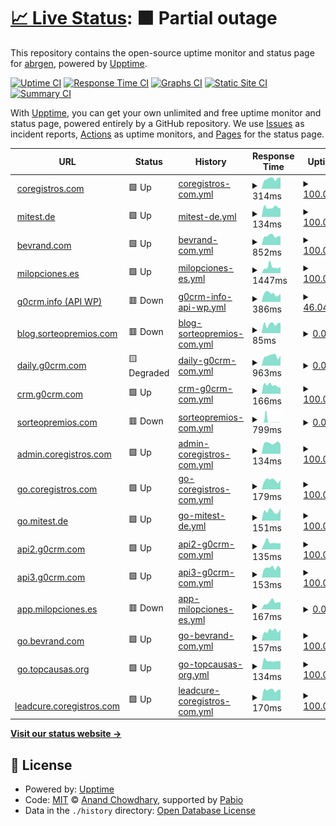 # [📈 Live Status](https://abrgen.github.io/Cor): <!--live status--> **🟧 Partial outage**

This repository contains the open-source uptime monitor and status page for [abrgen](https://abrgen.github.io/Cor), powered by [Upptime](https://github.com/upptime/upptime).

[![Uptime CI](https://github.com/abrgen/Cor/workflows/Uptime%20CI/badge.svg)](https://github.com/abrgen/Cor/actions?query=workflow%3A%22Uptime+CI%22)
[![Response Time CI](https://github.com/abrgen/Cor/workflows/Response%20Time%20CI/badge.svg)](https://github.com/abrgen/Cor/actions?query=workflow%3A%22Response+Time+CI%22)
[![Graphs CI](https://github.com/abrgen/Cor/workflows/Graphs%20CI/badge.svg)](https://github.com/abrgen/Cor/actions?query=workflow%3A%22Graphs+CI%22)
[![Static Site CI](https://github.com/abrgen/Cor/workflows/Static%20Site%20CI/badge.svg)](https://github.com/abrgen/Cor/actions?query=workflow%3A%22Static+Site+CI%22)
[![Summary CI](https://github.com/abrgen/Cor/workflows/Summary%20CI/badge.svg)](https://github.com/abrgen/Cor/actions?query=workflow%3A%22Summary+CI%22)

With [Upptime](https://upptime.js.org), you can get your own unlimited and free uptime monitor and status page, powered entirely by a GitHub repository. We use [Issues](https://github.com/abrgen/Cor/issues) as incident reports, [Actions](https://github.com/abrgen/Cor/actions) as uptime monitors, and [Pages](https://abrgen.github.io/Cor) for the status page.

<!--start: status pages-->
<!-- This summary is generated by Upptime (https://github.com/upptime/upptime) -->
<!-- Do not edit this manually, your changes will be overwritten -->
<!-- prettier-ignore -->
| URL | Status | History | Response Time | Uptime |
| --- | ------ | ------- | ------------- | ------ |
| <img alt="" src="https://icons.duckduckgo.com/ip3/www.coregistros.com.ico" height="13"> [coregistros.com](https://www.coregistros.com) | 🟩 Up | [coregistros-com.yml](https://github.com/abrgen/Cor/commits/HEAD/history/coregistros-com.yml) | <details><summary><img alt="Response time graph" src="./graphs/coregistros-com/response-time-week.png" height="20"> 314ms</summary><br><a href="https://abrgen.github.io/Cor/history/coregistros-com"><img alt="Response time 309" src="https://img.shields.io/endpoint?url=https%3A%2F%2Fraw.githubusercontent.com%2Fabrgen%2FCor%2FHEAD%2Fapi%2Fcoregistros-com%2Fresponse-time.json"></a><br><a href="https://abrgen.github.io/Cor/history/coregistros-com"><img alt="24-hour response time 351" src="https://img.shields.io/endpoint?url=https%3A%2F%2Fraw.githubusercontent.com%2Fabrgen%2FCor%2FHEAD%2Fapi%2Fcoregistros-com%2Fresponse-time-day.json"></a><br><a href="https://abrgen.github.io/Cor/history/coregistros-com"><img alt="7-day response time 314" src="https://img.shields.io/endpoint?url=https%3A%2F%2Fraw.githubusercontent.com%2Fabrgen%2FCor%2FHEAD%2Fapi%2Fcoregistros-com%2Fresponse-time-week.json"></a><br><a href="https://abrgen.github.io/Cor/history/coregistros-com"><img alt="30-day response time 309" src="https://img.shields.io/endpoint?url=https%3A%2F%2Fraw.githubusercontent.com%2Fabrgen%2FCor%2FHEAD%2Fapi%2Fcoregistros-com%2Fresponse-time-month.json"></a><br><a href="https://abrgen.github.io/Cor/history/coregistros-com"><img alt="1-year response time 309" src="https://img.shields.io/endpoint?url=https%3A%2F%2Fraw.githubusercontent.com%2Fabrgen%2FCor%2FHEAD%2Fapi%2Fcoregistros-com%2Fresponse-time-year.json"></a></details> | <details><summary><a href="https://abrgen.github.io/Cor/history/coregistros-com">100.00%</a></summary><a href="https://abrgen.github.io/Cor/history/coregistros-com"><img alt="All-time uptime 100.00%" src="https://img.shields.io/endpoint?url=https%3A%2F%2Fraw.githubusercontent.com%2Fabrgen%2FCor%2FHEAD%2Fapi%2Fcoregistros-com%2Fuptime.json"></a><br><a href="https://abrgen.github.io/Cor/history/coregistros-com"><img alt="24-hour uptime 100.00%" src="https://img.shields.io/endpoint?url=https%3A%2F%2Fraw.githubusercontent.com%2Fabrgen%2FCor%2FHEAD%2Fapi%2Fcoregistros-com%2Fuptime-day.json"></a><br><a href="https://abrgen.github.io/Cor/history/coregistros-com"><img alt="7-day uptime 100.00%" src="https://img.shields.io/endpoint?url=https%3A%2F%2Fraw.githubusercontent.com%2Fabrgen%2FCor%2FHEAD%2Fapi%2Fcoregistros-com%2Fuptime-week.json"></a><br><a href="https://abrgen.github.io/Cor/history/coregistros-com"><img alt="30-day uptime 100.00%" src="https://img.shields.io/endpoint?url=https%3A%2F%2Fraw.githubusercontent.com%2Fabrgen%2FCor%2FHEAD%2Fapi%2Fcoregistros-com%2Fuptime-month.json"></a><br><a href="https://abrgen.github.io/Cor/history/coregistros-com"><img alt="1-year uptime 100.00%" src="https://img.shields.io/endpoint?url=https%3A%2F%2Fraw.githubusercontent.com%2Fabrgen%2FCor%2FHEAD%2Fapi%2Fcoregistros-com%2Fuptime-year.json"></a></details>
| <img alt="" src="https://icons.duckduckgo.com/ip3/mitest.de.ico" height="13"> [mitest.de](https://mitest.de) | 🟩 Up | [mitest-de.yml](https://github.com/abrgen/Cor/commits/HEAD/history/mitest-de.yml) | <details><summary><img alt="Response time graph" src="./graphs/mitest-de/response-time-week.png" height="20"> 134ms</summary><br><a href="https://abrgen.github.io/Cor/history/mitest-de"><img alt="Response time 149" src="https://img.shields.io/endpoint?url=https%3A%2F%2Fraw.githubusercontent.com%2Fabrgen%2FCor%2FHEAD%2Fapi%2Fmitest-de%2Fresponse-time.json"></a><br><a href="https://abrgen.github.io/Cor/history/mitest-de"><img alt="24-hour response time 117" src="https://img.shields.io/endpoint?url=https%3A%2F%2Fraw.githubusercontent.com%2Fabrgen%2FCor%2FHEAD%2Fapi%2Fmitest-de%2Fresponse-time-day.json"></a><br><a href="https://abrgen.github.io/Cor/history/mitest-de"><img alt="7-day response time 134" src="https://img.shields.io/endpoint?url=https%3A%2F%2Fraw.githubusercontent.com%2Fabrgen%2FCor%2FHEAD%2Fapi%2Fmitest-de%2Fresponse-time-week.json"></a><br><a href="https://abrgen.github.io/Cor/history/mitest-de"><img alt="30-day response time 149" src="https://img.shields.io/endpoint?url=https%3A%2F%2Fraw.githubusercontent.com%2Fabrgen%2FCor%2FHEAD%2Fapi%2Fmitest-de%2Fresponse-time-month.json"></a><br><a href="https://abrgen.github.io/Cor/history/mitest-de"><img alt="1-year response time 149" src="https://img.shields.io/endpoint?url=https%3A%2F%2Fraw.githubusercontent.com%2Fabrgen%2FCor%2FHEAD%2Fapi%2Fmitest-de%2Fresponse-time-year.json"></a></details> | <details><summary><a href="https://abrgen.github.io/Cor/history/mitest-de">100.00%</a></summary><a href="https://abrgen.github.io/Cor/history/mitest-de"><img alt="All-time uptime 100.00%" src="https://img.shields.io/endpoint?url=https%3A%2F%2Fraw.githubusercontent.com%2Fabrgen%2FCor%2FHEAD%2Fapi%2Fmitest-de%2Fuptime.json"></a><br><a href="https://abrgen.github.io/Cor/history/mitest-de"><img alt="24-hour uptime 100.00%" src="https://img.shields.io/endpoint?url=https%3A%2F%2Fraw.githubusercontent.com%2Fabrgen%2FCor%2FHEAD%2Fapi%2Fmitest-de%2Fuptime-day.json"></a><br><a href="https://abrgen.github.io/Cor/history/mitest-de"><img alt="7-day uptime 100.00%" src="https://img.shields.io/endpoint?url=https%3A%2F%2Fraw.githubusercontent.com%2Fabrgen%2FCor%2FHEAD%2Fapi%2Fmitest-de%2Fuptime-week.json"></a><br><a href="https://abrgen.github.io/Cor/history/mitest-de"><img alt="30-day uptime 100.00%" src="https://img.shields.io/endpoint?url=https%3A%2F%2Fraw.githubusercontent.com%2Fabrgen%2FCor%2FHEAD%2Fapi%2Fmitest-de%2Fuptime-month.json"></a><br><a href="https://abrgen.github.io/Cor/history/mitest-de"><img alt="1-year uptime 100.00%" src="https://img.shields.io/endpoint?url=https%3A%2F%2Fraw.githubusercontent.com%2Fabrgen%2FCor%2FHEAD%2Fapi%2Fmitest-de%2Fuptime-year.json"></a></details>
| <img alt="" src="https://icons.duckduckgo.com/ip3/www.bevrand.com.ico" height="13"> [bevrand.com](https://www.bevrand.com) | 🟩 Up | [bevrand-com.yml](https://github.com/abrgen/Cor/commits/HEAD/history/bevrand-com.yml) | <details><summary><img alt="Response time graph" src="./graphs/bevrand-com/response-time-week.png" height="20"> 852ms</summary><br><a href="https://abrgen.github.io/Cor/history/bevrand-com"><img alt="Response time 990" src="https://img.shields.io/endpoint?url=https%3A%2F%2Fraw.githubusercontent.com%2Fabrgen%2FCor%2FHEAD%2Fapi%2Fbevrand-com%2Fresponse-time.json"></a><br><a href="https://abrgen.github.io/Cor/history/bevrand-com"><img alt="24-hour response time 842" src="https://img.shields.io/endpoint?url=https%3A%2F%2Fraw.githubusercontent.com%2Fabrgen%2FCor%2FHEAD%2Fapi%2Fbevrand-com%2Fresponse-time-day.json"></a><br><a href="https://abrgen.github.io/Cor/history/bevrand-com"><img alt="7-day response time 852" src="https://img.shields.io/endpoint?url=https%3A%2F%2Fraw.githubusercontent.com%2Fabrgen%2FCor%2FHEAD%2Fapi%2Fbevrand-com%2Fresponse-time-week.json"></a><br><a href="https://abrgen.github.io/Cor/history/bevrand-com"><img alt="30-day response time 990" src="https://img.shields.io/endpoint?url=https%3A%2F%2Fraw.githubusercontent.com%2Fabrgen%2FCor%2FHEAD%2Fapi%2Fbevrand-com%2Fresponse-time-month.json"></a><br><a href="https://abrgen.github.io/Cor/history/bevrand-com"><img alt="1-year response time 990" src="https://img.shields.io/endpoint?url=https%3A%2F%2Fraw.githubusercontent.com%2Fabrgen%2FCor%2FHEAD%2Fapi%2Fbevrand-com%2Fresponse-time-year.json"></a></details> | <details><summary><a href="https://abrgen.github.io/Cor/history/bevrand-com">100.00%</a></summary><a href="https://abrgen.github.io/Cor/history/bevrand-com"><img alt="All-time uptime 100.00%" src="https://img.shields.io/endpoint?url=https%3A%2F%2Fraw.githubusercontent.com%2Fabrgen%2FCor%2FHEAD%2Fapi%2Fbevrand-com%2Fuptime.json"></a><br><a href="https://abrgen.github.io/Cor/history/bevrand-com"><img alt="24-hour uptime 100.00%" src="https://img.shields.io/endpoint?url=https%3A%2F%2Fraw.githubusercontent.com%2Fabrgen%2FCor%2FHEAD%2Fapi%2Fbevrand-com%2Fuptime-day.json"></a><br><a href="https://abrgen.github.io/Cor/history/bevrand-com"><img alt="7-day uptime 100.00%" src="https://img.shields.io/endpoint?url=https%3A%2F%2Fraw.githubusercontent.com%2Fabrgen%2FCor%2FHEAD%2Fapi%2Fbevrand-com%2Fuptime-week.json"></a><br><a href="https://abrgen.github.io/Cor/history/bevrand-com"><img alt="30-day uptime 100.00%" src="https://img.shields.io/endpoint?url=https%3A%2F%2Fraw.githubusercontent.com%2Fabrgen%2FCor%2FHEAD%2Fapi%2Fbevrand-com%2Fuptime-month.json"></a><br><a href="https://abrgen.github.io/Cor/history/bevrand-com"><img alt="1-year uptime 100.00%" src="https://img.shields.io/endpoint?url=https%3A%2F%2Fraw.githubusercontent.com%2Fabrgen%2FCor%2FHEAD%2Fapi%2Fbevrand-com%2Fuptime-year.json"></a></details>
| <img alt="" src="https://icons.duckduckgo.com/ip3/milopciones.es.ico" height="13"> [milopciones.es](https://milopciones.es) | 🟩 Up | [milopciones-es.yml](https://github.com/abrgen/Cor/commits/HEAD/history/milopciones-es.yml) | <details><summary><img alt="Response time graph" src="./graphs/milopciones-es/response-time-week.png" height="20"> 1447ms</summary><br><a href="https://abrgen.github.io/Cor/history/milopciones-es"><img alt="Response time 1316" src="https://img.shields.io/endpoint?url=https%3A%2F%2Fraw.githubusercontent.com%2Fabrgen%2FCor%2FHEAD%2Fapi%2Fmilopciones-es%2Fresponse-time.json"></a><br><a href="https://abrgen.github.io/Cor/history/milopciones-es"><img alt="24-hour response time 1449" src="https://img.shields.io/endpoint?url=https%3A%2F%2Fraw.githubusercontent.com%2Fabrgen%2FCor%2FHEAD%2Fapi%2Fmilopciones-es%2Fresponse-time-day.json"></a><br><a href="https://abrgen.github.io/Cor/history/milopciones-es"><img alt="7-day response time 1447" src="https://img.shields.io/endpoint?url=https%3A%2F%2Fraw.githubusercontent.com%2Fabrgen%2FCor%2FHEAD%2Fapi%2Fmilopciones-es%2Fresponse-time-week.json"></a><br><a href="https://abrgen.github.io/Cor/history/milopciones-es"><img alt="30-day response time 1316" src="https://img.shields.io/endpoint?url=https%3A%2F%2Fraw.githubusercontent.com%2Fabrgen%2FCor%2FHEAD%2Fapi%2Fmilopciones-es%2Fresponse-time-month.json"></a><br><a href="https://abrgen.github.io/Cor/history/milopciones-es"><img alt="1-year response time 1316" src="https://img.shields.io/endpoint?url=https%3A%2F%2Fraw.githubusercontent.com%2Fabrgen%2FCor%2FHEAD%2Fapi%2Fmilopciones-es%2Fresponse-time-year.json"></a></details> | <details><summary><a href="https://abrgen.github.io/Cor/history/milopciones-es">100.00%</a></summary><a href="https://abrgen.github.io/Cor/history/milopciones-es"><img alt="All-time uptime 100.00%" src="https://img.shields.io/endpoint?url=https%3A%2F%2Fraw.githubusercontent.com%2Fabrgen%2FCor%2FHEAD%2Fapi%2Fmilopciones-es%2Fuptime.json"></a><br><a href="https://abrgen.github.io/Cor/history/milopciones-es"><img alt="24-hour uptime 100.00%" src="https://img.shields.io/endpoint?url=https%3A%2F%2Fraw.githubusercontent.com%2Fabrgen%2FCor%2FHEAD%2Fapi%2Fmilopciones-es%2Fuptime-day.json"></a><br><a href="https://abrgen.github.io/Cor/history/milopciones-es"><img alt="7-day uptime 100.00%" src="https://img.shields.io/endpoint?url=https%3A%2F%2Fraw.githubusercontent.com%2Fabrgen%2FCor%2FHEAD%2Fapi%2Fmilopciones-es%2Fuptime-week.json"></a><br><a href="https://abrgen.github.io/Cor/history/milopciones-es"><img alt="30-day uptime 100.00%" src="https://img.shields.io/endpoint?url=https%3A%2F%2Fraw.githubusercontent.com%2Fabrgen%2FCor%2FHEAD%2Fapi%2Fmilopciones-es%2Fuptime-month.json"></a><br><a href="https://abrgen.github.io/Cor/history/milopciones-es"><img alt="1-year uptime 100.00%" src="https://img.shields.io/endpoint?url=https%3A%2F%2Fraw.githubusercontent.com%2Fabrgen%2FCor%2FHEAD%2Fapi%2Fmilopciones-es%2Fuptime-year.json"></a></details>
| <img alt="" src="https://icons.duckduckgo.com/ip3/www.g0crm.info.ico" height="13"> [g0crm.info (API WP)](https://www.g0crm.info/wp-login.php) | 🟥 Down | [g0crm-info-api-wp.yml](https://github.com/abrgen/Cor/commits/HEAD/history/g0crm-info-api-wp.yml) | <details><summary><img alt="Response time graph" src="./graphs/g0crm-info-api-wp/response-time-week.png" height="20"> 386ms</summary><br><a href="https://abrgen.github.io/Cor/history/g0crm-info-api-wp"><img alt="Response time 425" src="https://img.shields.io/endpoint?url=https%3A%2F%2Fraw.githubusercontent.com%2Fabrgen%2FCor%2FHEAD%2Fapi%2Fg0crm-info-api-wp%2Fresponse-time.json"></a><br><a href="https://abrgen.github.io/Cor/history/g0crm-info-api-wp"><img alt="24-hour response time 374" src="https://img.shields.io/endpoint?url=https%3A%2F%2Fraw.githubusercontent.com%2Fabrgen%2FCor%2FHEAD%2Fapi%2Fg0crm-info-api-wp%2Fresponse-time-day.json"></a><br><a href="https://abrgen.github.io/Cor/history/g0crm-info-api-wp"><img alt="7-day response time 386" src="https://img.shields.io/endpoint?url=https%3A%2F%2Fraw.githubusercontent.com%2Fabrgen%2FCor%2FHEAD%2Fapi%2Fg0crm-info-api-wp%2Fresponse-time-week.json"></a><br><a href="https://abrgen.github.io/Cor/history/g0crm-info-api-wp"><img alt="30-day response time 425" src="https://img.shields.io/endpoint?url=https%3A%2F%2Fraw.githubusercontent.com%2Fabrgen%2FCor%2FHEAD%2Fapi%2Fg0crm-info-api-wp%2Fresponse-time-month.json"></a><br><a href="https://abrgen.github.io/Cor/history/g0crm-info-api-wp"><img alt="1-year response time 425" src="https://img.shields.io/endpoint?url=https%3A%2F%2Fraw.githubusercontent.com%2Fabrgen%2FCor%2FHEAD%2Fapi%2Fg0crm-info-api-wp%2Fresponse-time-year.json"></a></details> | <details><summary><a href="https://abrgen.github.io/Cor/history/g0crm-info-api-wp">46.04%</a></summary><a href="https://abrgen.github.io/Cor/history/g0crm-info-api-wp"><img alt="All-time uptime 70.58%" src="https://img.shields.io/endpoint?url=https%3A%2F%2Fraw.githubusercontent.com%2Fabrgen%2FCor%2FHEAD%2Fapi%2Fg0crm-info-api-wp%2Fuptime.json"></a><br><a href="https://abrgen.github.io/Cor/history/g0crm-info-api-wp"><img alt="24-hour uptime 0.00%" src="https://img.shields.io/endpoint?url=https%3A%2F%2Fraw.githubusercontent.com%2Fabrgen%2FCor%2FHEAD%2Fapi%2Fg0crm-info-api-wp%2Fuptime-day.json"></a><br><a href="https://abrgen.github.io/Cor/history/g0crm-info-api-wp"><img alt="7-day uptime 46.04%" src="https://img.shields.io/endpoint?url=https%3A%2F%2Fraw.githubusercontent.com%2Fabrgen%2FCor%2FHEAD%2Fapi%2Fg0crm-info-api-wp%2Fuptime-week.json"></a><br><a href="https://abrgen.github.io/Cor/history/g0crm-info-api-wp"><img alt="30-day uptime 70.58%" src="https://img.shields.io/endpoint?url=https%3A%2F%2Fraw.githubusercontent.com%2Fabrgen%2FCor%2FHEAD%2Fapi%2Fg0crm-info-api-wp%2Fuptime-month.json"></a><br><a href="https://abrgen.github.io/Cor/history/g0crm-info-api-wp"><img alt="1-year uptime 70.58%" src="https://img.shields.io/endpoint?url=https%3A%2F%2Fraw.githubusercontent.com%2Fabrgen%2FCor%2FHEAD%2Fapi%2Fg0crm-info-api-wp%2Fuptime-year.json"></a></details>
| <img alt="" src="https://icons.duckduckgo.com/ip3/blog.sorteopremios.com.ico" height="13"> [blog.sorteopremios.com](https://blog.sorteopremios.com) | 🟥 Down | [blog-sorteopremios-com.yml](https://github.com/abrgen/Cor/commits/HEAD/history/blog-sorteopremios-com.yml) | <details><summary><img alt="Response time graph" src="./graphs/blog-sorteopremios-com/response-time-week.png" height="20"> 85ms</summary><br><a href="https://abrgen.github.io/Cor/history/blog-sorteopremios-com"><img alt="Response time 976" src="https://img.shields.io/endpoint?url=https%3A%2F%2Fraw.githubusercontent.com%2Fabrgen%2FCor%2FHEAD%2Fapi%2Fblog-sorteopremios-com%2Fresponse-time.json"></a><br><a href="https://abrgen.github.io/Cor/history/blog-sorteopremios-com"><img alt="24-hour response time 96" src="https://img.shields.io/endpoint?url=https%3A%2F%2Fraw.githubusercontent.com%2Fabrgen%2FCor%2FHEAD%2Fapi%2Fblog-sorteopremios-com%2Fresponse-time-day.json"></a><br><a href="https://abrgen.github.io/Cor/history/blog-sorteopremios-com"><img alt="7-day response time 85" src="https://img.shields.io/endpoint?url=https%3A%2F%2Fraw.githubusercontent.com%2Fabrgen%2FCor%2FHEAD%2Fapi%2Fblog-sorteopremios-com%2Fresponse-time-week.json"></a><br><a href="https://abrgen.github.io/Cor/history/blog-sorteopremios-com"><img alt="30-day response time 976" src="https://img.shields.io/endpoint?url=https%3A%2F%2Fraw.githubusercontent.com%2Fabrgen%2FCor%2FHEAD%2Fapi%2Fblog-sorteopremios-com%2Fresponse-time-month.json"></a><br><a href="https://abrgen.github.io/Cor/history/blog-sorteopremios-com"><img alt="1-year response time 976" src="https://img.shields.io/endpoint?url=https%3A%2F%2Fraw.githubusercontent.com%2Fabrgen%2FCor%2FHEAD%2Fapi%2Fblog-sorteopremios-com%2Fresponse-time-year.json"></a></details> | <details><summary><a href="https://abrgen.github.io/Cor/history/blog-sorteopremios-com">0.00%</a></summary><a href="https://abrgen.github.io/Cor/history/blog-sorteopremios-com"><img alt="All-time uptime 0.00%" src="https://img.shields.io/endpoint?url=https%3A%2F%2Fraw.githubusercontent.com%2Fabrgen%2FCor%2FHEAD%2Fapi%2Fblog-sorteopremios-com%2Fuptime.json"></a><br><a href="https://abrgen.github.io/Cor/history/blog-sorteopremios-com"><img alt="24-hour uptime 0.00%" src="https://img.shields.io/endpoint?url=https%3A%2F%2Fraw.githubusercontent.com%2Fabrgen%2FCor%2FHEAD%2Fapi%2Fblog-sorteopremios-com%2Fuptime-day.json"></a><br><a href="https://abrgen.github.io/Cor/history/blog-sorteopremios-com"><img alt="7-day uptime 0.00%" src="https://img.shields.io/endpoint?url=https%3A%2F%2Fraw.githubusercontent.com%2Fabrgen%2FCor%2FHEAD%2Fapi%2Fblog-sorteopremios-com%2Fuptime-week.json"></a><br><a href="https://abrgen.github.io/Cor/history/blog-sorteopremios-com"><img alt="30-day uptime 0.00%" src="https://img.shields.io/endpoint?url=https%3A%2F%2Fraw.githubusercontent.com%2Fabrgen%2FCor%2FHEAD%2Fapi%2Fblog-sorteopremios-com%2Fuptime-month.json"></a><br><a href="https://abrgen.github.io/Cor/history/blog-sorteopremios-com"><img alt="1-year uptime 0.00%" src="https://img.shields.io/endpoint?url=https%3A%2F%2Fraw.githubusercontent.com%2Fabrgen%2FCor%2FHEAD%2Fapi%2Fblog-sorteopremios-com%2Fuptime-year.json"></a></details>
| <img alt="" src="https://icons.duckduckgo.com/ip3/daily.g0crm.com.ico" height="13"> [daily.g0crm.com](https://daily.g0crm.com) | 🟨 Degraded | [daily-g0crm-com.yml](https://github.com/abrgen/Cor/commits/HEAD/history/daily-g0crm-com.yml) | <details><summary><img alt="Response time graph" src="./graphs/daily-g0crm-com/response-time-week.png" height="20"> 963ms</summary><br><a href="https://abrgen.github.io/Cor/history/daily-g0crm-com"><img alt="Response time 1332" src="https://img.shields.io/endpoint?url=https%3A%2F%2Fraw.githubusercontent.com%2Fabrgen%2FCor%2FHEAD%2Fapi%2Fdaily-g0crm-com%2Fresponse-time.json"></a><br><a href="https://abrgen.github.io/Cor/history/daily-g0crm-com"><img alt="24-hour response time 3398" src="https://img.shields.io/endpoint?url=https%3A%2F%2Fraw.githubusercontent.com%2Fabrgen%2FCor%2FHEAD%2Fapi%2Fdaily-g0crm-com%2Fresponse-time-day.json"></a><br><a href="https://abrgen.github.io/Cor/history/daily-g0crm-com"><img alt="7-day response time 963" src="https://img.shields.io/endpoint?url=https%3A%2F%2Fraw.githubusercontent.com%2Fabrgen%2FCor%2FHEAD%2Fapi%2Fdaily-g0crm-com%2Fresponse-time-week.json"></a><br><a href="https://abrgen.github.io/Cor/history/daily-g0crm-com"><img alt="30-day response time 1332" src="https://img.shields.io/endpoint?url=https%3A%2F%2Fraw.githubusercontent.com%2Fabrgen%2FCor%2FHEAD%2Fapi%2Fdaily-g0crm-com%2Fresponse-time-month.json"></a><br><a href="https://abrgen.github.io/Cor/history/daily-g0crm-com"><img alt="1-year response time 1332" src="https://img.shields.io/endpoint?url=https%3A%2F%2Fraw.githubusercontent.com%2Fabrgen%2FCor%2FHEAD%2Fapi%2Fdaily-g0crm-com%2Fresponse-time-year.json"></a></details> | <details><summary><a href="https://abrgen.github.io/Cor/history/daily-g0crm-com">0.00%</a></summary><a href="https://abrgen.github.io/Cor/history/daily-g0crm-com"><img alt="All-time uptime 0.00%" src="https://img.shields.io/endpoint?url=https%3A%2F%2Fraw.githubusercontent.com%2Fabrgen%2FCor%2FHEAD%2Fapi%2Fdaily-g0crm-com%2Fuptime.json"></a><br><a href="https://abrgen.github.io/Cor/history/daily-g0crm-com"><img alt="24-hour uptime 0.00%" src="https://img.shields.io/endpoint?url=https%3A%2F%2Fraw.githubusercontent.com%2Fabrgen%2FCor%2FHEAD%2Fapi%2Fdaily-g0crm-com%2Fuptime-day.json"></a><br><a href="https://abrgen.github.io/Cor/history/daily-g0crm-com"><img alt="7-day uptime 0.00%" src="https://img.shields.io/endpoint?url=https%3A%2F%2Fraw.githubusercontent.com%2Fabrgen%2FCor%2FHEAD%2Fapi%2Fdaily-g0crm-com%2Fuptime-week.json"></a><br><a href="https://abrgen.github.io/Cor/history/daily-g0crm-com"><img alt="30-day uptime 0.00%" src="https://img.shields.io/endpoint?url=https%3A%2F%2Fraw.githubusercontent.com%2Fabrgen%2FCor%2FHEAD%2Fapi%2Fdaily-g0crm-com%2Fuptime-month.json"></a><br><a href="https://abrgen.github.io/Cor/history/daily-g0crm-com"><img alt="1-year uptime 0.00%" src="https://img.shields.io/endpoint?url=https%3A%2F%2Fraw.githubusercontent.com%2Fabrgen%2FCor%2FHEAD%2Fapi%2Fdaily-g0crm-com%2Fuptime-year.json"></a></details>
| <img alt="" src="https://icons.duckduckgo.com/ip3/crm.g0crm.com.ico" height="13"> [crm.g0crm.com](https://crm.g0crm.com/robots.txt) | 🟩 Up | [crm-g0crm-com.yml](https://github.com/abrgen/Cor/commits/HEAD/history/crm-g0crm-com.yml) | <details><summary><img alt="Response time graph" src="./graphs/crm-g0crm-com/response-time-week.png" height="20"> 166ms</summary><br><a href="https://abrgen.github.io/Cor/history/crm-g0crm-com"><img alt="Response time 210" src="https://img.shields.io/endpoint?url=https%3A%2F%2Fraw.githubusercontent.com%2Fabrgen%2FCor%2FHEAD%2Fapi%2Fcrm-g0crm-com%2Fresponse-time.json"></a><br><a href="https://abrgen.github.io/Cor/history/crm-g0crm-com"><img alt="24-hour response time 118" src="https://img.shields.io/endpoint?url=https%3A%2F%2Fraw.githubusercontent.com%2Fabrgen%2FCor%2FHEAD%2Fapi%2Fcrm-g0crm-com%2Fresponse-time-day.json"></a><br><a href="https://abrgen.github.io/Cor/history/crm-g0crm-com"><img alt="7-day response time 166" src="https://img.shields.io/endpoint?url=https%3A%2F%2Fraw.githubusercontent.com%2Fabrgen%2FCor%2FHEAD%2Fapi%2Fcrm-g0crm-com%2Fresponse-time-week.json"></a><br><a href="https://abrgen.github.io/Cor/history/crm-g0crm-com"><img alt="30-day response time 210" src="https://img.shields.io/endpoint?url=https%3A%2F%2Fraw.githubusercontent.com%2Fabrgen%2FCor%2FHEAD%2Fapi%2Fcrm-g0crm-com%2Fresponse-time-month.json"></a><br><a href="https://abrgen.github.io/Cor/history/crm-g0crm-com"><img alt="1-year response time 210" src="https://img.shields.io/endpoint?url=https%3A%2F%2Fraw.githubusercontent.com%2Fabrgen%2FCor%2FHEAD%2Fapi%2Fcrm-g0crm-com%2Fresponse-time-year.json"></a></details> | <details><summary><a href="https://abrgen.github.io/Cor/history/crm-g0crm-com">100.00%</a></summary><a href="https://abrgen.github.io/Cor/history/crm-g0crm-com"><img alt="All-time uptime 100.00%" src="https://img.shields.io/endpoint?url=https%3A%2F%2Fraw.githubusercontent.com%2Fabrgen%2FCor%2FHEAD%2Fapi%2Fcrm-g0crm-com%2Fuptime.json"></a><br><a href="https://abrgen.github.io/Cor/history/crm-g0crm-com"><img alt="24-hour uptime 100.00%" src="https://img.shields.io/endpoint?url=https%3A%2F%2Fraw.githubusercontent.com%2Fabrgen%2FCor%2FHEAD%2Fapi%2Fcrm-g0crm-com%2Fuptime-day.json"></a><br><a href="https://abrgen.github.io/Cor/history/crm-g0crm-com"><img alt="7-day uptime 100.00%" src="https://img.shields.io/endpoint?url=https%3A%2F%2Fraw.githubusercontent.com%2Fabrgen%2FCor%2FHEAD%2Fapi%2Fcrm-g0crm-com%2Fuptime-week.json"></a><br><a href="https://abrgen.github.io/Cor/history/crm-g0crm-com"><img alt="30-day uptime 100.00%" src="https://img.shields.io/endpoint?url=https%3A%2F%2Fraw.githubusercontent.com%2Fabrgen%2FCor%2FHEAD%2Fapi%2Fcrm-g0crm-com%2Fuptime-month.json"></a><br><a href="https://abrgen.github.io/Cor/history/crm-g0crm-com"><img alt="1-year uptime 100.00%" src="https://img.shields.io/endpoint?url=https%3A%2F%2Fraw.githubusercontent.com%2Fabrgen%2FCor%2FHEAD%2Fapi%2Fcrm-g0crm-com%2Fuptime-year.json"></a></details>
| <img alt="" src="https://icons.duckduckgo.com/ip3/sorteopremios.com.ico" height="13"> [sorteopremios.com](https://sorteopremios.com) | 🟥 Down | [sorteopremios-com.yml](https://github.com/abrgen/Cor/commits/HEAD/history/sorteopremios-com.yml) | <details><summary><img alt="Response time graph" src="./graphs/sorteopremios-com/response-time-week.png" height="20"> 799ms</summary><br><a href="https://abrgen.github.io/Cor/history/sorteopremios-com"><img alt="Response time 760" src="https://img.shields.io/endpoint?url=https%3A%2F%2Fraw.githubusercontent.com%2Fabrgen%2FCor%2FHEAD%2Fapi%2Fsorteopremios-com%2Fresponse-time.json"></a><br><a href="https://abrgen.github.io/Cor/history/sorteopremios-com"><img alt="24-hour response time 62" src="https://img.shields.io/endpoint?url=https%3A%2F%2Fraw.githubusercontent.com%2Fabrgen%2FCor%2FHEAD%2Fapi%2Fsorteopremios-com%2Fresponse-time-day.json"></a><br><a href="https://abrgen.github.io/Cor/history/sorteopremios-com"><img alt="7-day response time 799" src="https://img.shields.io/endpoint?url=https%3A%2F%2Fraw.githubusercontent.com%2Fabrgen%2FCor%2FHEAD%2Fapi%2Fsorteopremios-com%2Fresponse-time-week.json"></a><br><a href="https://abrgen.github.io/Cor/history/sorteopremios-com"><img alt="30-day response time 760" src="https://img.shields.io/endpoint?url=https%3A%2F%2Fraw.githubusercontent.com%2Fabrgen%2FCor%2FHEAD%2Fapi%2Fsorteopremios-com%2Fresponse-time-month.json"></a><br><a href="https://abrgen.github.io/Cor/history/sorteopremios-com"><img alt="1-year response time 760" src="https://img.shields.io/endpoint?url=https%3A%2F%2Fraw.githubusercontent.com%2Fabrgen%2FCor%2FHEAD%2Fapi%2Fsorteopremios-com%2Fresponse-time-year.json"></a></details> | <details><summary><a href="https://abrgen.github.io/Cor/history/sorteopremios-com">0.00%</a></summary><a href="https://abrgen.github.io/Cor/history/sorteopremios-com"><img alt="All-time uptime 0.00%" src="https://img.shields.io/endpoint?url=https%3A%2F%2Fraw.githubusercontent.com%2Fabrgen%2FCor%2FHEAD%2Fapi%2Fsorteopremios-com%2Fuptime.json"></a><br><a href="https://abrgen.github.io/Cor/history/sorteopremios-com"><img alt="24-hour uptime 0.00%" src="https://img.shields.io/endpoint?url=https%3A%2F%2Fraw.githubusercontent.com%2Fabrgen%2FCor%2FHEAD%2Fapi%2Fsorteopremios-com%2Fuptime-day.json"></a><br><a href="https://abrgen.github.io/Cor/history/sorteopremios-com"><img alt="7-day uptime 0.00%" src="https://img.shields.io/endpoint?url=https%3A%2F%2Fraw.githubusercontent.com%2Fabrgen%2FCor%2FHEAD%2Fapi%2Fsorteopremios-com%2Fuptime-week.json"></a><br><a href="https://abrgen.github.io/Cor/history/sorteopremios-com"><img alt="30-day uptime 0.00%" src="https://img.shields.io/endpoint?url=https%3A%2F%2Fraw.githubusercontent.com%2Fabrgen%2FCor%2FHEAD%2Fapi%2Fsorteopremios-com%2Fuptime-month.json"></a><br><a href="https://abrgen.github.io/Cor/history/sorteopremios-com"><img alt="1-year uptime 0.00%" src="https://img.shields.io/endpoint?url=https%3A%2F%2Fraw.githubusercontent.com%2Fabrgen%2FCor%2FHEAD%2Fapi%2Fsorteopremios-com%2Fuptime-year.json"></a></details>
| <img alt="" src="https://icons.duckduckgo.com/ip3/admin.coregistros.com.ico" height="13"> [admin.coregistros.com](https://admin.coregistros.com/login.php) | 🟩 Up | [admin-coregistros-com.yml](https://github.com/abrgen/Cor/commits/HEAD/history/admin-coregistros-com.yml) | <details><summary><img alt="Response time graph" src="./graphs/admin-coregistros-com/response-time-week.png" height="20"> 134ms</summary><br><a href="https://abrgen.github.io/Cor/history/admin-coregistros-com"><img alt="Response time 132" src="https://img.shields.io/endpoint?url=https%3A%2F%2Fraw.githubusercontent.com%2Fabrgen%2FCor%2FHEAD%2Fapi%2Fadmin-coregistros-com%2Fresponse-time.json"></a><br><a href="https://abrgen.github.io/Cor/history/admin-coregistros-com"><img alt="24-hour response time 116" src="https://img.shields.io/endpoint?url=https%3A%2F%2Fraw.githubusercontent.com%2Fabrgen%2FCor%2FHEAD%2Fapi%2Fadmin-coregistros-com%2Fresponse-time-day.json"></a><br><a href="https://abrgen.github.io/Cor/history/admin-coregistros-com"><img alt="7-day response time 134" src="https://img.shields.io/endpoint?url=https%3A%2F%2Fraw.githubusercontent.com%2Fabrgen%2FCor%2FHEAD%2Fapi%2Fadmin-coregistros-com%2Fresponse-time-week.json"></a><br><a href="https://abrgen.github.io/Cor/history/admin-coregistros-com"><img alt="30-day response time 132" src="https://img.shields.io/endpoint?url=https%3A%2F%2Fraw.githubusercontent.com%2Fabrgen%2FCor%2FHEAD%2Fapi%2Fadmin-coregistros-com%2Fresponse-time-month.json"></a><br><a href="https://abrgen.github.io/Cor/history/admin-coregistros-com"><img alt="1-year response time 132" src="https://img.shields.io/endpoint?url=https%3A%2F%2Fraw.githubusercontent.com%2Fabrgen%2FCor%2FHEAD%2Fapi%2Fadmin-coregistros-com%2Fresponse-time-year.json"></a></details> | <details><summary><a href="https://abrgen.github.io/Cor/history/admin-coregistros-com">100.00%</a></summary><a href="https://abrgen.github.io/Cor/history/admin-coregistros-com"><img alt="All-time uptime 100.00%" src="https://img.shields.io/endpoint?url=https%3A%2F%2Fraw.githubusercontent.com%2Fabrgen%2FCor%2FHEAD%2Fapi%2Fadmin-coregistros-com%2Fuptime.json"></a><br><a href="https://abrgen.github.io/Cor/history/admin-coregistros-com"><img alt="24-hour uptime 100.00%" src="https://img.shields.io/endpoint?url=https%3A%2F%2Fraw.githubusercontent.com%2Fabrgen%2FCor%2FHEAD%2Fapi%2Fadmin-coregistros-com%2Fuptime-day.json"></a><br><a href="https://abrgen.github.io/Cor/history/admin-coregistros-com"><img alt="7-day uptime 100.00%" src="https://img.shields.io/endpoint?url=https%3A%2F%2Fraw.githubusercontent.com%2Fabrgen%2FCor%2FHEAD%2Fapi%2Fadmin-coregistros-com%2Fuptime-week.json"></a><br><a href="https://abrgen.github.io/Cor/history/admin-coregistros-com"><img alt="30-day uptime 100.00%" src="https://img.shields.io/endpoint?url=https%3A%2F%2Fraw.githubusercontent.com%2Fabrgen%2FCor%2FHEAD%2Fapi%2Fadmin-coregistros-com%2Fuptime-month.json"></a><br><a href="https://abrgen.github.io/Cor/history/admin-coregistros-com"><img alt="1-year uptime 100.00%" src="https://img.shields.io/endpoint?url=https%3A%2F%2Fraw.githubusercontent.com%2Fabrgen%2FCor%2FHEAD%2Fapi%2Fadmin-coregistros-com%2Fuptime-year.json"></a></details>
| <img alt="" src="https://icons.duckduckgo.com/ip3/go.coregistros.com.ico" height="13"> [go.coregistros.com](https://go.coregistros.com) | 🟩 Up | [go-coregistros-com.yml](https://github.com/abrgen/Cor/commits/HEAD/history/go-coregistros-com.yml) | <details><summary><img alt="Response time graph" src="./graphs/go-coregistros-com/response-time-week.png" height="20"> 179ms</summary><br><a href="https://abrgen.github.io/Cor/history/go-coregistros-com"><img alt="Response time 177" src="https://img.shields.io/endpoint?url=https%3A%2F%2Fraw.githubusercontent.com%2Fabrgen%2FCor%2FHEAD%2Fapi%2Fgo-coregistros-com%2Fresponse-time.json"></a><br><a href="https://abrgen.github.io/Cor/history/go-coregistros-com"><img alt="24-hour response time 185" src="https://img.shields.io/endpoint?url=https%3A%2F%2Fraw.githubusercontent.com%2Fabrgen%2FCor%2FHEAD%2Fapi%2Fgo-coregistros-com%2Fresponse-time-day.json"></a><br><a href="https://abrgen.github.io/Cor/history/go-coregistros-com"><img alt="7-day response time 179" src="https://img.shields.io/endpoint?url=https%3A%2F%2Fraw.githubusercontent.com%2Fabrgen%2FCor%2FHEAD%2Fapi%2Fgo-coregistros-com%2Fresponse-time-week.json"></a><br><a href="https://abrgen.github.io/Cor/history/go-coregistros-com"><img alt="30-day response time 177" src="https://img.shields.io/endpoint?url=https%3A%2F%2Fraw.githubusercontent.com%2Fabrgen%2FCor%2FHEAD%2Fapi%2Fgo-coregistros-com%2Fresponse-time-month.json"></a><br><a href="https://abrgen.github.io/Cor/history/go-coregistros-com"><img alt="1-year response time 177" src="https://img.shields.io/endpoint?url=https%3A%2F%2Fraw.githubusercontent.com%2Fabrgen%2FCor%2FHEAD%2Fapi%2Fgo-coregistros-com%2Fresponse-time-year.json"></a></details> | <details><summary><a href="https://abrgen.github.io/Cor/history/go-coregistros-com">100.00%</a></summary><a href="https://abrgen.github.io/Cor/history/go-coregistros-com"><img alt="All-time uptime 100.00%" src="https://img.shields.io/endpoint?url=https%3A%2F%2Fraw.githubusercontent.com%2Fabrgen%2FCor%2FHEAD%2Fapi%2Fgo-coregistros-com%2Fuptime.json"></a><br><a href="https://abrgen.github.io/Cor/history/go-coregistros-com"><img alt="24-hour uptime 100.00%" src="https://img.shields.io/endpoint?url=https%3A%2F%2Fraw.githubusercontent.com%2Fabrgen%2FCor%2FHEAD%2Fapi%2Fgo-coregistros-com%2Fuptime-day.json"></a><br><a href="https://abrgen.github.io/Cor/history/go-coregistros-com"><img alt="7-day uptime 100.00%" src="https://img.shields.io/endpoint?url=https%3A%2F%2Fraw.githubusercontent.com%2Fabrgen%2FCor%2FHEAD%2Fapi%2Fgo-coregistros-com%2Fuptime-week.json"></a><br><a href="https://abrgen.github.io/Cor/history/go-coregistros-com"><img alt="30-day uptime 100.00%" src="https://img.shields.io/endpoint?url=https%3A%2F%2Fraw.githubusercontent.com%2Fabrgen%2FCor%2FHEAD%2Fapi%2Fgo-coregistros-com%2Fuptime-month.json"></a><br><a href="https://abrgen.github.io/Cor/history/go-coregistros-com"><img alt="1-year uptime 100.00%" src="https://img.shields.io/endpoint?url=https%3A%2F%2Fraw.githubusercontent.com%2Fabrgen%2FCor%2FHEAD%2Fapi%2Fgo-coregistros-com%2Fuptime-year.json"></a></details>
| <img alt="" src="https://icons.duckduckgo.com/ip3/go.mitest.de.ico" height="13"> [go.mitest.de](https://go.mitest.de) | 🟩 Up | [go-mitest-de.yml](https://github.com/abrgen/Cor/commits/HEAD/history/go-mitest-de.yml) | <details><summary><img alt="Response time graph" src="./graphs/go-mitest-de/response-time-week.png" height="20"> 151ms</summary><br><a href="https://abrgen.github.io/Cor/history/go-mitest-de"><img alt="Response time 149" src="https://img.shields.io/endpoint?url=https%3A%2F%2Fraw.githubusercontent.com%2Fabrgen%2FCor%2FHEAD%2Fapi%2Fgo-mitest-de%2Fresponse-time.json"></a><br><a href="https://abrgen.github.io/Cor/history/go-mitest-de"><img alt="24-hour response time 188" src="https://img.shields.io/endpoint?url=https%3A%2F%2Fraw.githubusercontent.com%2Fabrgen%2FCor%2FHEAD%2Fapi%2Fgo-mitest-de%2Fresponse-time-day.json"></a><br><a href="https://abrgen.github.io/Cor/history/go-mitest-de"><img alt="7-day response time 151" src="https://img.shields.io/endpoint?url=https%3A%2F%2Fraw.githubusercontent.com%2Fabrgen%2FCor%2FHEAD%2Fapi%2Fgo-mitest-de%2Fresponse-time-week.json"></a><br><a href="https://abrgen.github.io/Cor/history/go-mitest-de"><img alt="30-day response time 149" src="https://img.shields.io/endpoint?url=https%3A%2F%2Fraw.githubusercontent.com%2Fabrgen%2FCor%2FHEAD%2Fapi%2Fgo-mitest-de%2Fresponse-time-month.json"></a><br><a href="https://abrgen.github.io/Cor/history/go-mitest-de"><img alt="1-year response time 149" src="https://img.shields.io/endpoint?url=https%3A%2F%2Fraw.githubusercontent.com%2Fabrgen%2FCor%2FHEAD%2Fapi%2Fgo-mitest-de%2Fresponse-time-year.json"></a></details> | <details><summary><a href="https://abrgen.github.io/Cor/history/go-mitest-de">100.00%</a></summary><a href="https://abrgen.github.io/Cor/history/go-mitest-de"><img alt="All-time uptime 100.00%" src="https://img.shields.io/endpoint?url=https%3A%2F%2Fraw.githubusercontent.com%2Fabrgen%2FCor%2FHEAD%2Fapi%2Fgo-mitest-de%2Fuptime.json"></a><br><a href="https://abrgen.github.io/Cor/history/go-mitest-de"><img alt="24-hour uptime 100.00%" src="https://img.shields.io/endpoint?url=https%3A%2F%2Fraw.githubusercontent.com%2Fabrgen%2FCor%2FHEAD%2Fapi%2Fgo-mitest-de%2Fuptime-day.json"></a><br><a href="https://abrgen.github.io/Cor/history/go-mitest-de"><img alt="7-day uptime 100.00%" src="https://img.shields.io/endpoint?url=https%3A%2F%2Fraw.githubusercontent.com%2Fabrgen%2FCor%2FHEAD%2Fapi%2Fgo-mitest-de%2Fuptime-week.json"></a><br><a href="https://abrgen.github.io/Cor/history/go-mitest-de"><img alt="30-day uptime 100.00%" src="https://img.shields.io/endpoint?url=https%3A%2F%2Fraw.githubusercontent.com%2Fabrgen%2FCor%2FHEAD%2Fapi%2Fgo-mitest-de%2Fuptime-month.json"></a><br><a href="https://abrgen.github.io/Cor/history/go-mitest-de"><img alt="1-year uptime 100.00%" src="https://img.shields.io/endpoint?url=https%3A%2F%2Fraw.githubusercontent.com%2Fabrgen%2FCor%2FHEAD%2Fapi%2Fgo-mitest-de%2Fuptime-year.json"></a></details>
| <img alt="" src="https://icons.duckduckgo.com/ip3/api2.g0crm.com.ico" height="13"> [api2.g0crm.com](https://api2.g0crm.com) | 🟩 Up | [api2-g0crm-com.yml](https://github.com/abrgen/Cor/commits/HEAD/history/api2-g0crm-com.yml) | <details><summary><img alt="Response time graph" src="./graphs/api2-g0crm-com/response-time-week.png" height="20"> 135ms</summary><br><a href="https://abrgen.github.io/Cor/history/api2-g0crm-com"><img alt="Response time 157" src="https://img.shields.io/endpoint?url=https%3A%2F%2Fraw.githubusercontent.com%2Fabrgen%2FCor%2FHEAD%2Fapi%2Fapi2-g0crm-com%2Fresponse-time.json"></a><br><a href="https://abrgen.github.io/Cor/history/api2-g0crm-com"><img alt="24-hour response time 121" src="https://img.shields.io/endpoint?url=https%3A%2F%2Fraw.githubusercontent.com%2Fabrgen%2FCor%2FHEAD%2Fapi%2Fapi2-g0crm-com%2Fresponse-time-day.json"></a><br><a href="https://abrgen.github.io/Cor/history/api2-g0crm-com"><img alt="7-day response time 135" src="https://img.shields.io/endpoint?url=https%3A%2F%2Fraw.githubusercontent.com%2Fabrgen%2FCor%2FHEAD%2Fapi%2Fapi2-g0crm-com%2Fresponse-time-week.json"></a><br><a href="https://abrgen.github.io/Cor/history/api2-g0crm-com"><img alt="30-day response time 157" src="https://img.shields.io/endpoint?url=https%3A%2F%2Fraw.githubusercontent.com%2Fabrgen%2FCor%2FHEAD%2Fapi%2Fapi2-g0crm-com%2Fresponse-time-month.json"></a><br><a href="https://abrgen.github.io/Cor/history/api2-g0crm-com"><img alt="1-year response time 157" src="https://img.shields.io/endpoint?url=https%3A%2F%2Fraw.githubusercontent.com%2Fabrgen%2FCor%2FHEAD%2Fapi%2Fapi2-g0crm-com%2Fresponse-time-year.json"></a></details> | <details><summary><a href="https://abrgen.github.io/Cor/history/api2-g0crm-com">100.00%</a></summary><a href="https://abrgen.github.io/Cor/history/api2-g0crm-com"><img alt="All-time uptime 100.00%" src="https://img.shields.io/endpoint?url=https%3A%2F%2Fraw.githubusercontent.com%2Fabrgen%2FCor%2FHEAD%2Fapi%2Fapi2-g0crm-com%2Fuptime.json"></a><br><a href="https://abrgen.github.io/Cor/history/api2-g0crm-com"><img alt="24-hour uptime 100.00%" src="https://img.shields.io/endpoint?url=https%3A%2F%2Fraw.githubusercontent.com%2Fabrgen%2FCor%2FHEAD%2Fapi%2Fapi2-g0crm-com%2Fuptime-day.json"></a><br><a href="https://abrgen.github.io/Cor/history/api2-g0crm-com"><img alt="7-day uptime 100.00%" src="https://img.shields.io/endpoint?url=https%3A%2F%2Fraw.githubusercontent.com%2Fabrgen%2FCor%2FHEAD%2Fapi%2Fapi2-g0crm-com%2Fuptime-week.json"></a><br><a href="https://abrgen.github.io/Cor/history/api2-g0crm-com"><img alt="30-day uptime 100.00%" src="https://img.shields.io/endpoint?url=https%3A%2F%2Fraw.githubusercontent.com%2Fabrgen%2FCor%2FHEAD%2Fapi%2Fapi2-g0crm-com%2Fuptime-month.json"></a><br><a href="https://abrgen.github.io/Cor/history/api2-g0crm-com"><img alt="1-year uptime 100.00%" src="https://img.shields.io/endpoint?url=https%3A%2F%2Fraw.githubusercontent.com%2Fabrgen%2FCor%2FHEAD%2Fapi%2Fapi2-g0crm-com%2Fuptime-year.json"></a></details>
| <img alt="" src="https://icons.duckduckgo.com/ip3/api3.g0crm.com.ico" height="13"> [api3.g0crm.com](https://api3.g0crm.com/openapi.json) | 🟩 Up | [api3-g0crm-com.yml](https://github.com/abrgen/Cor/commits/HEAD/history/api3-g0crm-com.yml) | <details><summary><img alt="Response time graph" src="./graphs/api3-g0crm-com/response-time-week.png" height="20"> 153ms</summary><br><a href="https://abrgen.github.io/Cor/history/api3-g0crm-com"><img alt="Response time 155" src="https://img.shields.io/endpoint?url=https%3A%2F%2Fraw.githubusercontent.com%2Fabrgen%2FCor%2FHEAD%2Fapi%2Fapi3-g0crm-com%2Fresponse-time.json"></a><br><a href="https://abrgen.github.io/Cor/history/api3-g0crm-com"><img alt="24-hour response time 142" src="https://img.shields.io/endpoint?url=https%3A%2F%2Fraw.githubusercontent.com%2Fabrgen%2FCor%2FHEAD%2Fapi%2Fapi3-g0crm-com%2Fresponse-time-day.json"></a><br><a href="https://abrgen.github.io/Cor/history/api3-g0crm-com"><img alt="7-day response time 153" src="https://img.shields.io/endpoint?url=https%3A%2F%2Fraw.githubusercontent.com%2Fabrgen%2FCor%2FHEAD%2Fapi%2Fapi3-g0crm-com%2Fresponse-time-week.json"></a><br><a href="https://abrgen.github.io/Cor/history/api3-g0crm-com"><img alt="30-day response time 155" src="https://img.shields.io/endpoint?url=https%3A%2F%2Fraw.githubusercontent.com%2Fabrgen%2FCor%2FHEAD%2Fapi%2Fapi3-g0crm-com%2Fresponse-time-month.json"></a><br><a href="https://abrgen.github.io/Cor/history/api3-g0crm-com"><img alt="1-year response time 155" src="https://img.shields.io/endpoint?url=https%3A%2F%2Fraw.githubusercontent.com%2Fabrgen%2FCor%2FHEAD%2Fapi%2Fapi3-g0crm-com%2Fresponse-time-year.json"></a></details> | <details><summary><a href="https://abrgen.github.io/Cor/history/api3-g0crm-com">100.00%</a></summary><a href="https://abrgen.github.io/Cor/history/api3-g0crm-com"><img alt="All-time uptime 100.00%" src="https://img.shields.io/endpoint?url=https%3A%2F%2Fraw.githubusercontent.com%2Fabrgen%2FCor%2FHEAD%2Fapi%2Fapi3-g0crm-com%2Fuptime.json"></a><br><a href="https://abrgen.github.io/Cor/history/api3-g0crm-com"><img alt="24-hour uptime 100.00%" src="https://img.shields.io/endpoint?url=https%3A%2F%2Fraw.githubusercontent.com%2Fabrgen%2FCor%2FHEAD%2Fapi%2Fapi3-g0crm-com%2Fuptime-day.json"></a><br><a href="https://abrgen.github.io/Cor/history/api3-g0crm-com"><img alt="7-day uptime 100.00%" src="https://img.shields.io/endpoint?url=https%3A%2F%2Fraw.githubusercontent.com%2Fabrgen%2FCor%2FHEAD%2Fapi%2Fapi3-g0crm-com%2Fuptime-week.json"></a><br><a href="https://abrgen.github.io/Cor/history/api3-g0crm-com"><img alt="30-day uptime 100.00%" src="https://img.shields.io/endpoint?url=https%3A%2F%2Fraw.githubusercontent.com%2Fabrgen%2FCor%2FHEAD%2Fapi%2Fapi3-g0crm-com%2Fuptime-month.json"></a><br><a href="https://abrgen.github.io/Cor/history/api3-g0crm-com"><img alt="1-year uptime 100.00%" src="https://img.shields.io/endpoint?url=https%3A%2F%2Fraw.githubusercontent.com%2Fabrgen%2FCor%2FHEAD%2Fapi%2Fapi3-g0crm-com%2Fuptime-year.json"></a></details>
| <img alt="" src="https://icons.duckduckgo.com/ip3/app.milopciones.es.ico" height="13"> [app.milopciones.es](https://app.milopciones.es) | 🟥 Down | [app-milopciones-es.yml](https://github.com/abrgen/Cor/commits/HEAD/history/app-milopciones-es.yml) | <details><summary><img alt="Response time graph" src="./graphs/app-milopciones-es/response-time-week.png" height="20"> 167ms</summary><br><a href="https://abrgen.github.io/Cor/history/app-milopciones-es"><img alt="Response time 154" src="https://img.shields.io/endpoint?url=https%3A%2F%2Fraw.githubusercontent.com%2Fabrgen%2FCor%2FHEAD%2Fapi%2Fapp-milopciones-es%2Fresponse-time.json"></a><br><a href="https://abrgen.github.io/Cor/history/app-milopciones-es"><img alt="24-hour response time 171" src="https://img.shields.io/endpoint?url=https%3A%2F%2Fraw.githubusercontent.com%2Fabrgen%2FCor%2FHEAD%2Fapi%2Fapp-milopciones-es%2Fresponse-time-day.json"></a><br><a href="https://abrgen.github.io/Cor/history/app-milopciones-es"><img alt="7-day response time 167" src="https://img.shields.io/endpoint?url=https%3A%2F%2Fraw.githubusercontent.com%2Fabrgen%2FCor%2FHEAD%2Fapi%2Fapp-milopciones-es%2Fresponse-time-week.json"></a><br><a href="https://abrgen.github.io/Cor/history/app-milopciones-es"><img alt="30-day response time 154" src="https://img.shields.io/endpoint?url=https%3A%2F%2Fraw.githubusercontent.com%2Fabrgen%2FCor%2FHEAD%2Fapi%2Fapp-milopciones-es%2Fresponse-time-month.json"></a><br><a href="https://abrgen.github.io/Cor/history/app-milopciones-es"><img alt="1-year response time 154" src="https://img.shields.io/endpoint?url=https%3A%2F%2Fraw.githubusercontent.com%2Fabrgen%2FCor%2FHEAD%2Fapi%2Fapp-milopciones-es%2Fresponse-time-year.json"></a></details> | <details><summary><a href="https://abrgen.github.io/Cor/history/app-milopciones-es">0.00%</a></summary><a href="https://abrgen.github.io/Cor/history/app-milopciones-es"><img alt="All-time uptime 0.00%" src="https://img.shields.io/endpoint?url=https%3A%2F%2Fraw.githubusercontent.com%2Fabrgen%2FCor%2FHEAD%2Fapi%2Fapp-milopciones-es%2Fuptime.json"></a><br><a href="https://abrgen.github.io/Cor/history/app-milopciones-es"><img alt="24-hour uptime 0.00%" src="https://img.shields.io/endpoint?url=https%3A%2F%2Fraw.githubusercontent.com%2Fabrgen%2FCor%2FHEAD%2Fapi%2Fapp-milopciones-es%2Fuptime-day.json"></a><br><a href="https://abrgen.github.io/Cor/history/app-milopciones-es"><img alt="7-day uptime 0.00%" src="https://img.shields.io/endpoint?url=https%3A%2F%2Fraw.githubusercontent.com%2Fabrgen%2FCor%2FHEAD%2Fapi%2Fapp-milopciones-es%2Fuptime-week.json"></a><br><a href="https://abrgen.github.io/Cor/history/app-milopciones-es"><img alt="30-day uptime 0.00%" src="https://img.shields.io/endpoint?url=https%3A%2F%2Fraw.githubusercontent.com%2Fabrgen%2FCor%2FHEAD%2Fapi%2Fapp-milopciones-es%2Fuptime-month.json"></a><br><a href="https://abrgen.github.io/Cor/history/app-milopciones-es"><img alt="1-year uptime 0.00%" src="https://img.shields.io/endpoint?url=https%3A%2F%2Fraw.githubusercontent.com%2Fabrgen%2FCor%2FHEAD%2Fapi%2Fapp-milopciones-es%2Fuptime-year.json"></a></details>
| <img alt="" src="https://icons.duckduckgo.com/ip3/go.bevrand.com.ico" height="13"> [go.bevrand.com](https://go.bevrand.com) | 🟩 Up | [go-bevrand-com.yml](https://github.com/abrgen/Cor/commits/HEAD/history/go-bevrand-com.yml) | <details><summary><img alt="Response time graph" src="./graphs/go-bevrand-com/response-time-week.png" height="20"> 157ms</summary><br><a href="https://abrgen.github.io/Cor/history/go-bevrand-com"><img alt="Response time 172" src="https://img.shields.io/endpoint?url=https%3A%2F%2Fraw.githubusercontent.com%2Fabrgen%2FCor%2FHEAD%2Fapi%2Fgo-bevrand-com%2Fresponse-time.json"></a><br><a href="https://abrgen.github.io/Cor/history/go-bevrand-com"><img alt="24-hour response time 175" src="https://img.shields.io/endpoint?url=https%3A%2F%2Fraw.githubusercontent.com%2Fabrgen%2FCor%2FHEAD%2Fapi%2Fgo-bevrand-com%2Fresponse-time-day.json"></a><br><a href="https://abrgen.github.io/Cor/history/go-bevrand-com"><img alt="7-day response time 157" src="https://img.shields.io/endpoint?url=https%3A%2F%2Fraw.githubusercontent.com%2Fabrgen%2FCor%2FHEAD%2Fapi%2Fgo-bevrand-com%2Fresponse-time-week.json"></a><br><a href="https://abrgen.github.io/Cor/history/go-bevrand-com"><img alt="30-day response time 172" src="https://img.shields.io/endpoint?url=https%3A%2F%2Fraw.githubusercontent.com%2Fabrgen%2FCor%2FHEAD%2Fapi%2Fgo-bevrand-com%2Fresponse-time-month.json"></a><br><a href="https://abrgen.github.io/Cor/history/go-bevrand-com"><img alt="1-year response time 172" src="https://img.shields.io/endpoint?url=https%3A%2F%2Fraw.githubusercontent.com%2Fabrgen%2FCor%2FHEAD%2Fapi%2Fgo-bevrand-com%2Fresponse-time-year.json"></a></details> | <details><summary><a href="https://abrgen.github.io/Cor/history/go-bevrand-com">100.00%</a></summary><a href="https://abrgen.github.io/Cor/history/go-bevrand-com"><img alt="All-time uptime 100.00%" src="https://img.shields.io/endpoint?url=https%3A%2F%2Fraw.githubusercontent.com%2Fabrgen%2FCor%2FHEAD%2Fapi%2Fgo-bevrand-com%2Fuptime.json"></a><br><a href="https://abrgen.github.io/Cor/history/go-bevrand-com"><img alt="24-hour uptime 100.00%" src="https://img.shields.io/endpoint?url=https%3A%2F%2Fraw.githubusercontent.com%2Fabrgen%2FCor%2FHEAD%2Fapi%2Fgo-bevrand-com%2Fuptime-day.json"></a><br><a href="https://abrgen.github.io/Cor/history/go-bevrand-com"><img alt="7-day uptime 100.00%" src="https://img.shields.io/endpoint?url=https%3A%2F%2Fraw.githubusercontent.com%2Fabrgen%2FCor%2FHEAD%2Fapi%2Fgo-bevrand-com%2Fuptime-week.json"></a><br><a href="https://abrgen.github.io/Cor/history/go-bevrand-com"><img alt="30-day uptime 100.00%" src="https://img.shields.io/endpoint?url=https%3A%2F%2Fraw.githubusercontent.com%2Fabrgen%2FCor%2FHEAD%2Fapi%2Fgo-bevrand-com%2Fuptime-month.json"></a><br><a href="https://abrgen.github.io/Cor/history/go-bevrand-com"><img alt="1-year uptime 100.00%" src="https://img.shields.io/endpoint?url=https%3A%2F%2Fraw.githubusercontent.com%2Fabrgen%2FCor%2FHEAD%2Fapi%2Fgo-bevrand-com%2Fuptime-year.json"></a></details>
| <img alt="" src="https://icons.duckduckgo.com/ip3/go.topcausas.org.ico" height="13"> [go.topcausas.org](https://go.topcausas.org) | 🟩 Up | [go-topcausas-org.yml](https://github.com/abrgen/Cor/commits/HEAD/history/go-topcausas-org.yml) | <details><summary><img alt="Response time graph" src="./graphs/go-topcausas-org/response-time-week.png" height="20"> 134ms</summary><br><a href="https://abrgen.github.io/Cor/history/go-topcausas-org"><img alt="Response time 140" src="https://img.shields.io/endpoint?url=https%3A%2F%2Fraw.githubusercontent.com%2Fabrgen%2FCor%2FHEAD%2Fapi%2Fgo-topcausas-org%2Fresponse-time.json"></a><br><a href="https://abrgen.github.io/Cor/history/go-topcausas-org"><img alt="24-hour response time 129" src="https://img.shields.io/endpoint?url=https%3A%2F%2Fraw.githubusercontent.com%2Fabrgen%2FCor%2FHEAD%2Fapi%2Fgo-topcausas-org%2Fresponse-time-day.json"></a><br><a href="https://abrgen.github.io/Cor/history/go-topcausas-org"><img alt="7-day response time 134" src="https://img.shields.io/endpoint?url=https%3A%2F%2Fraw.githubusercontent.com%2Fabrgen%2FCor%2FHEAD%2Fapi%2Fgo-topcausas-org%2Fresponse-time-week.json"></a><br><a href="https://abrgen.github.io/Cor/history/go-topcausas-org"><img alt="30-day response time 140" src="https://img.shields.io/endpoint?url=https%3A%2F%2Fraw.githubusercontent.com%2Fabrgen%2FCor%2FHEAD%2Fapi%2Fgo-topcausas-org%2Fresponse-time-month.json"></a><br><a href="https://abrgen.github.io/Cor/history/go-topcausas-org"><img alt="1-year response time 140" src="https://img.shields.io/endpoint?url=https%3A%2F%2Fraw.githubusercontent.com%2Fabrgen%2FCor%2FHEAD%2Fapi%2Fgo-topcausas-org%2Fresponse-time-year.json"></a></details> | <details><summary><a href="https://abrgen.github.io/Cor/history/go-topcausas-org">100.00%</a></summary><a href="https://abrgen.github.io/Cor/history/go-topcausas-org"><img alt="All-time uptime 100.00%" src="https://img.shields.io/endpoint?url=https%3A%2F%2Fraw.githubusercontent.com%2Fabrgen%2FCor%2FHEAD%2Fapi%2Fgo-topcausas-org%2Fuptime.json"></a><br><a href="https://abrgen.github.io/Cor/history/go-topcausas-org"><img alt="24-hour uptime 100.00%" src="https://img.shields.io/endpoint?url=https%3A%2F%2Fraw.githubusercontent.com%2Fabrgen%2FCor%2FHEAD%2Fapi%2Fgo-topcausas-org%2Fuptime-day.json"></a><br><a href="https://abrgen.github.io/Cor/history/go-topcausas-org"><img alt="7-day uptime 100.00%" src="https://img.shields.io/endpoint?url=https%3A%2F%2Fraw.githubusercontent.com%2Fabrgen%2FCor%2FHEAD%2Fapi%2Fgo-topcausas-org%2Fuptime-week.json"></a><br><a href="https://abrgen.github.io/Cor/history/go-topcausas-org"><img alt="30-day uptime 100.00%" src="https://img.shields.io/endpoint?url=https%3A%2F%2Fraw.githubusercontent.com%2Fabrgen%2FCor%2FHEAD%2Fapi%2Fgo-topcausas-org%2Fuptime-month.json"></a><br><a href="https://abrgen.github.io/Cor/history/go-topcausas-org"><img alt="1-year uptime 100.00%" src="https://img.shields.io/endpoint?url=https%3A%2F%2Fraw.githubusercontent.com%2Fabrgen%2FCor%2FHEAD%2Fapi%2Fgo-topcausas-org%2Fuptime-year.json"></a></details>
| <img alt="" src="https://icons.duckduckgo.com/ip3/leadcure.coregistros.com.ico" height="13"> [leadcure.coregistros.com](https://leadcure.coregistros.com) | 🟩 Up | [leadcure-coregistros-com.yml](https://github.com/abrgen/Cor/commits/HEAD/history/leadcure-coregistros-com.yml) | <details><summary><img alt="Response time graph" src="./graphs/leadcure-coregistros-com/response-time-week.png" height="20"> 170ms</summary><br><a href="https://abrgen.github.io/Cor/history/leadcure-coregistros-com"><img alt="Response time 170" src="https://img.shields.io/endpoint?url=https%3A%2F%2Fraw.githubusercontent.com%2Fabrgen%2FCor%2FHEAD%2Fapi%2Fleadcure-coregistros-com%2Fresponse-time.json"></a><br><a href="https://abrgen.github.io/Cor/history/leadcure-coregistros-com"><img alt="24-hour response time 180" src="https://img.shields.io/endpoint?url=https%3A%2F%2Fraw.githubusercontent.com%2Fabrgen%2FCor%2FHEAD%2Fapi%2Fleadcure-coregistros-com%2Fresponse-time-day.json"></a><br><a href="https://abrgen.github.io/Cor/history/leadcure-coregistros-com"><img alt="7-day response time 170" src="https://img.shields.io/endpoint?url=https%3A%2F%2Fraw.githubusercontent.com%2Fabrgen%2FCor%2FHEAD%2Fapi%2Fleadcure-coregistros-com%2Fresponse-time-week.json"></a><br><a href="https://abrgen.github.io/Cor/history/leadcure-coregistros-com"><img alt="30-day response time 170" src="https://img.shields.io/endpoint?url=https%3A%2F%2Fraw.githubusercontent.com%2Fabrgen%2FCor%2FHEAD%2Fapi%2Fleadcure-coregistros-com%2Fresponse-time-month.json"></a><br><a href="https://abrgen.github.io/Cor/history/leadcure-coregistros-com"><img alt="1-year response time 170" src="https://img.shields.io/endpoint?url=https%3A%2F%2Fraw.githubusercontent.com%2Fabrgen%2FCor%2FHEAD%2Fapi%2Fleadcure-coregistros-com%2Fresponse-time-year.json"></a></details> | <details><summary><a href="https://abrgen.github.io/Cor/history/leadcure-coregistros-com">100.00%</a></summary><a href="https://abrgen.github.io/Cor/history/leadcure-coregistros-com"><img alt="All-time uptime 100.00%" src="https://img.shields.io/endpoint?url=https%3A%2F%2Fraw.githubusercontent.com%2Fabrgen%2FCor%2FHEAD%2Fapi%2Fleadcure-coregistros-com%2Fuptime.json"></a><br><a href="https://abrgen.github.io/Cor/history/leadcure-coregistros-com"><img alt="24-hour uptime 100.00%" src="https://img.shields.io/endpoint?url=https%3A%2F%2Fraw.githubusercontent.com%2Fabrgen%2FCor%2FHEAD%2Fapi%2Fleadcure-coregistros-com%2Fuptime-day.json"></a><br><a href="https://abrgen.github.io/Cor/history/leadcure-coregistros-com"><img alt="7-day uptime 100.00%" src="https://img.shields.io/endpoint?url=https%3A%2F%2Fraw.githubusercontent.com%2Fabrgen%2FCor%2FHEAD%2Fapi%2Fleadcure-coregistros-com%2Fuptime-week.json"></a><br><a href="https://abrgen.github.io/Cor/history/leadcure-coregistros-com"><img alt="30-day uptime 100.00%" src="https://img.shields.io/endpoint?url=https%3A%2F%2Fraw.githubusercontent.com%2Fabrgen%2FCor%2FHEAD%2Fapi%2Fleadcure-coregistros-com%2Fuptime-month.json"></a><br><a href="https://abrgen.github.io/Cor/history/leadcure-coregistros-com"><img alt="1-year uptime 100.00%" src="https://img.shields.io/endpoint?url=https%3A%2F%2Fraw.githubusercontent.com%2Fabrgen%2FCor%2FHEAD%2Fapi%2Fleadcure-coregistros-com%2Fuptime-year.json"></a></details>

<!--end: status pages-->

[**Visit our status website →**](https://abrgen.github.io/Cor)

## 📄 License

- Powered by: [Upptime](https://github.com/upptime/upptime)
- Code: [MIT](./LICENSE) © [Anand Chowdhary](https://anandchowdhary.com), supported by [Pabio](https://pabio.com)
- Data in the `./history` directory: [Open Database License](https://opendatacommons.org/licenses/odbl/1-0/)
